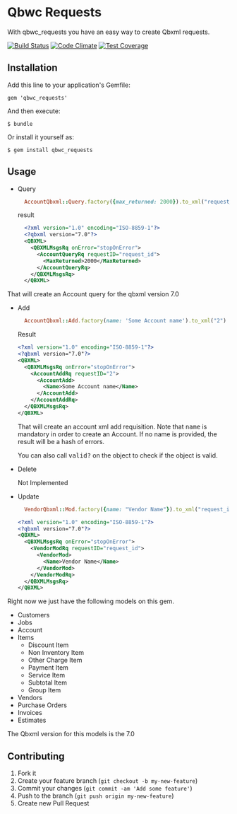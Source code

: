 # Qbwc Requests

With qbwc_requests you have an easy way to create Qbxml requests.

[![Build Status](https://semaphoreci.com/api/v1/projects/c357ba42-3d3e-4061-985e-6c3c9c68a9b4/557601/badge.svg)](https://semaphoreci.com/apotema/qbwc_requests)
[![Code Climate](https://codeclimate.com/github/apotema/qbwc_requests/badges/gpa.svg)](https://codeclimate.com/github/apotema/qbwc_requests)
[![Test Coverage](https://codeclimate.com/github/apotema/qbwc_requests/badges/coverage.svg)](https://codeclimate.com/github/apotema/qbwc_requests/coverage)

## Installation

Add this line to your application's Gemfile:

    gem 'qbwc_requests'

And then execute:

    $ bundle

Or install it yourself as:

    $ gem install qbwc_requests

## Usage

* Query

  ```ruby
    AccountQbxml::Query.factory({max_returned: 2000}).to_xml("request_id")
  ```

  result

  ```xml
    <?xml version="1.0" encoding="ISO-8859-1"?>
    <?qbxml version="7.0"?>
    <QBXML>
      <QBXMLMsgsRq onError="stopOnError">
        <AccountQueryRq requestID="request_id">
          <MaxReturned>2000</MaxReturned>
        </AccountQueryRq>
      </QBXMLMsgsRq>
    </QBXML>
  ```

That will create an Account query for the qbxml version 7.0

* Add

  ```ruby
    AccountQbxml::Add.factory(name: 'Some Account name').to_xml("2")
  ```

  Result  

  ```xml
  <?xml version="1.0" encoding="ISO-8859-1"?>
  <?qbxml version="7.0"?>
  <QBXML>
    <QBXMLMsgsRq onError="stopOnError">
      <AccountAddRq requestID="2">
        <AccountAdd>
          <Name>Some Account name</Name>
        </AccountAdd>
      </AccountAddRq>
    </QBXMLMsgsRq>
  </QBXML>
  ```

  That will create an account xml add requisition.
  Note that <tt>name</tt> is mandatory in order to create an Account.
  If no name is provided, the result will be a hash of errors.

  You can also call <tt>valid?</tt> on the object to check if the object is valid.

* Delete

    Not Implemented

* Update

  ```ruby
    VendorQbxml::Mod.factory({name: "Vendor Name"}).to_xml("request_id")
  ```

  ```xml
  <?xml version="1.0" encoding="ISO-8859-1"?>
  <?qbxml version="7.0"?>
  <QBXML>
    <QBXMLMsgsRq onError="stopOnError">
      <VendorModRq requestID="request_id">
        <VendorMod>
          <Name>Vendor Name</Name>
        </VendorMod>
      </VendorModRq>
    </QBXMLMsgsRq>
  </QBXML>
  ```


Right now we just have the following models on this gem.

- Customers
- Jobs
- Account
- Items
  - Discount Item
  - Non Inventory Item
  - Other Charge Item
  - Payment Item
  - Service Item
  - Subtotal Item
  - Group Item
- Vendors
- Purchase Orders
- Invoices
- Estimates

The Qbxml version for this models is the 7.0


## Contributing

1. Fork it
2. Create your feature branch (`git checkout -b my-new-feature`)
3. Commit your changes (`git commit -am 'Add some feature'`)
4. Push to the branch (`git push origin my-new-feature`)
5. Create new Pull Request

